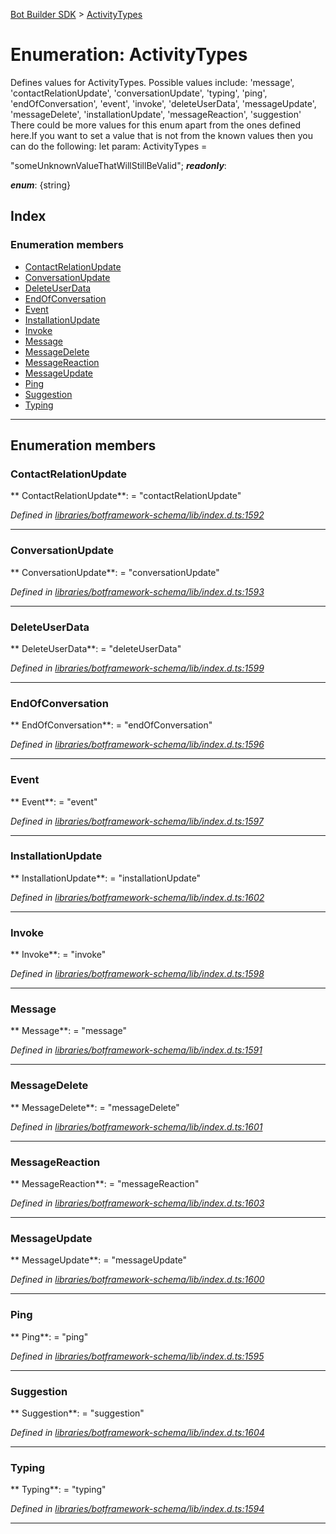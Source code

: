 [Bot Builder SDK](../README.md) > [ActivityTypes](../enums/botbuilder.activitytypes.md)



# Enumeration: ActivityTypes


Defines values for ActivityTypes. Possible values include: 'message', 'contactRelationUpdate', 'conversationUpdate', 'typing', 'ping', 'endOfConversation', 'event', 'invoke', 'deleteUserData', 'messageUpdate', 'messageDelete', 'installationUpdate', 'messageReaction', 'suggestion' There could be more values for this enum apart from the ones defined here.If you want to set a value that is not from the known values then you can do the following: let param: ActivityTypes =

<activitytypes>"someUnknownValueThatWillStillBeValid";</activitytypes>
*__readonly__*: 

*__enum__*: {string}


## Index

### Enumeration members

* [ContactRelationUpdate](botbuilder.activitytypes.md#contactrelationupdate)
* [ConversationUpdate](botbuilder.activitytypes.md#conversationupdate)
* [DeleteUserData](botbuilder.activitytypes.md#deleteuserdata)
* [EndOfConversation](botbuilder.activitytypes.md#endofconversation)
* [Event](botbuilder.activitytypes.md#event)
* [InstallationUpdate](botbuilder.activitytypes.md#installationupdate)
* [Invoke](botbuilder.activitytypes.md#invoke)
* [Message](botbuilder.activitytypes.md#message)
* [MessageDelete](botbuilder.activitytypes.md#messagedelete)
* [MessageReaction](botbuilder.activitytypes.md#messagereaction)
* [MessageUpdate](botbuilder.activitytypes.md#messageupdate)
* [Ping](botbuilder.activitytypes.md#ping)
* [Suggestion](botbuilder.activitytypes.md#suggestion)
* [Typing](botbuilder.activitytypes.md#typing)



---
## Enumeration members
<a id="contactrelationupdate"></a>

###  ContactRelationUpdate

** ContactRelationUpdate**:    = "contactRelationUpdate"

*Defined in [libraries/botframework-schema/lib/index.d.ts:1592](https://github.com/Microsoft/botbuilder-js/blob/57c9ba8/libraries/botframework-schema/lib/index.d.ts#L1592)*





___

<a id="conversationupdate"></a>

###  ConversationUpdate

** ConversationUpdate**:    = "conversationUpdate"

*Defined in [libraries/botframework-schema/lib/index.d.ts:1593](https://github.com/Microsoft/botbuilder-js/blob/57c9ba8/libraries/botframework-schema/lib/index.d.ts#L1593)*





___

<a id="deleteuserdata"></a>

###  DeleteUserData

** DeleteUserData**:    = "deleteUserData"

*Defined in [libraries/botframework-schema/lib/index.d.ts:1599](https://github.com/Microsoft/botbuilder-js/blob/57c9ba8/libraries/botframework-schema/lib/index.d.ts#L1599)*





___

<a id="endofconversation"></a>

###  EndOfConversation

** EndOfConversation**:    = "endOfConversation"

*Defined in [libraries/botframework-schema/lib/index.d.ts:1596](https://github.com/Microsoft/botbuilder-js/blob/57c9ba8/libraries/botframework-schema/lib/index.d.ts#L1596)*





___

<a id="event"></a>

###  Event

** Event**:    = "event"

*Defined in [libraries/botframework-schema/lib/index.d.ts:1597](https://github.com/Microsoft/botbuilder-js/blob/57c9ba8/libraries/botframework-schema/lib/index.d.ts#L1597)*





___

<a id="installationupdate"></a>

###  InstallationUpdate

** InstallationUpdate**:    = "installationUpdate"

*Defined in [libraries/botframework-schema/lib/index.d.ts:1602](https://github.com/Microsoft/botbuilder-js/blob/57c9ba8/libraries/botframework-schema/lib/index.d.ts#L1602)*





___

<a id="invoke"></a>

###  Invoke

** Invoke**:    = "invoke"

*Defined in [libraries/botframework-schema/lib/index.d.ts:1598](https://github.com/Microsoft/botbuilder-js/blob/57c9ba8/libraries/botframework-schema/lib/index.d.ts#L1598)*





___

<a id="message"></a>

###  Message

** Message**:    = "message"

*Defined in [libraries/botframework-schema/lib/index.d.ts:1591](https://github.com/Microsoft/botbuilder-js/blob/57c9ba8/libraries/botframework-schema/lib/index.d.ts#L1591)*





___

<a id="messagedelete"></a>

###  MessageDelete

** MessageDelete**:    = "messageDelete"

*Defined in [libraries/botframework-schema/lib/index.d.ts:1601](https://github.com/Microsoft/botbuilder-js/blob/57c9ba8/libraries/botframework-schema/lib/index.d.ts#L1601)*





___

<a id="messagereaction"></a>

###  MessageReaction

** MessageReaction**:    = "messageReaction"

*Defined in [libraries/botframework-schema/lib/index.d.ts:1603](https://github.com/Microsoft/botbuilder-js/blob/57c9ba8/libraries/botframework-schema/lib/index.d.ts#L1603)*





___

<a id="messageupdate"></a>

###  MessageUpdate

** MessageUpdate**:    = "messageUpdate"

*Defined in [libraries/botframework-schema/lib/index.d.ts:1600](https://github.com/Microsoft/botbuilder-js/blob/57c9ba8/libraries/botframework-schema/lib/index.d.ts#L1600)*





___

<a id="ping"></a>

###  Ping

** Ping**:    = "ping"

*Defined in [libraries/botframework-schema/lib/index.d.ts:1595](https://github.com/Microsoft/botbuilder-js/blob/57c9ba8/libraries/botframework-schema/lib/index.d.ts#L1595)*





___

<a id="suggestion"></a>

###  Suggestion

** Suggestion**:    = "suggestion"

*Defined in [libraries/botframework-schema/lib/index.d.ts:1604](https://github.com/Microsoft/botbuilder-js/blob/57c9ba8/libraries/botframework-schema/lib/index.d.ts#L1604)*





___

<a id="typing"></a>

###  Typing

** Typing**:    = "typing"

*Defined in [libraries/botframework-schema/lib/index.d.ts:1594](https://github.com/Microsoft/botbuilder-js/blob/57c9ba8/libraries/botframework-schema/lib/index.d.ts#L1594)*





___


